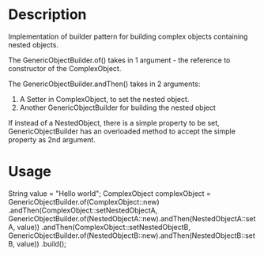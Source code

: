 # Description
Implementation of builder pattern for building complex objects containing nested objects. 

The GenericObjectBuilder.of() takes in 1 argument - the reference to constructor of the ComplexObject.

The GenericObjectBuilder.andThen() takes in 2 arguments:
  1. A Setter in ComplexObject, to set the nested object.
  2. Another GenericObjectBuilder for building the nested object

If instead of a NestedObject, there is a simple property to be set, GenericObjectBuilder has an overloaded method to accept the simple property as 2nd argument.

# Usage
String value = "Hello world";
ComplexObject complexObject = GenericObjectBuilder.of(ComplexObject::new)
                             .andThen(ComplexObject::setNestedObjectA,
                                      GenericObjectBuilder.of(NestedObjectA::new).andThen(NestedObjectA::setA, value))
                             .andThen(ComplexObject::setNestedObjectB,
                                     GenericObjectBuilder.of(NestedObjectB::new).andThen(NestedObjectB::setB, value))
                             .build();
                
